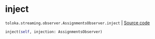 # inject
`toloka.streaming.observer.AssignmentsObserver.inject` | [Source code](https://github.com/Toloka/toloka-kit/blob/v1.1.2/src/streaming/observer.py#L345)

```python
inject(self, injection: AssignmentsObserver)
```


